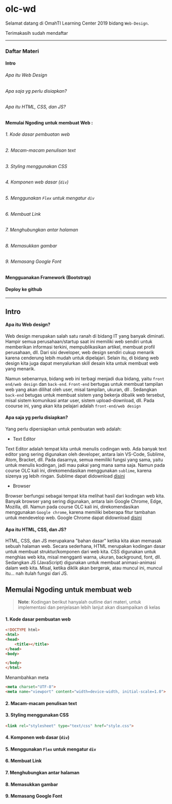 # olc-wd


Selamat datang di OmahTI Learning Center 2019
bidang `Web-Design`.

Terimakasih sudah mendaftar

________________________________________________________________________



###  Daftar Materi
#### Intro
###### Apa itu Web Design
###### Apa saja yg perlu disiapkan?
###### Apa itu HTML, CSS, dan JS?
#### Memulai Ngoding untuk membuat Web :
###### 1. Kode dasar pembuatan web
###### 2. Macam-macam penulisan text
###### 3. Styling menggunakan CSS
###### 4. Komponen web dasar (`div`) 
###### 5. Menggunakan `Flex` untuk mengatur `div`
###### 6. Membuat Link
###### 7. Menghubungkan antar halaman
###### 8. Memasukkan gambar
###### 9. Memasang Google Font
###### 
#### Mengguanakan Framework (Bootstrap)
#### Deploy ke github

_____________________________________________________
## Intro
#### Apa itu Web design?
Web design merupakan salah satu ranah di bidang IT yang banyak diminati. Hampir semua perusahaan/startup saat ini memiliki web sendiri untuk memberikan informasi terkini, mempublikasikan artikel, membuat profil perusahaan, dll. Dari sisi developer, web design sendiri cukup menarik karena cenderung lebih mudah untuk dipelajari. Selain itu, di bidang web design kita juga dapat menyalurkan skill desain kita untuk membuat web yang menarik.

Namun sebenarnya, bidang web ini terbagi menjadi dua bidang, yaitu `front end/web design` dan `back-end`. `Front-end` bertugas untuk membuat tampilan web yang akan dilihat oleh user, misal tampilan, ukuran, dll . Sedangkan `back-end` betugas untuk membuat sistem yang bekerja dibalik web tersebut, misal sistem komunikasi antar user, sistem upload-download, dll.  Pada coourse ini, yang akan kita pelajari adalah `front-end/web design`
#### Apa saja yg perlu disiapkan?
Yang perlu dipersiapkan untuk pembuatan web adalah:
* Text Editor

Text Editor adalah tempat kita untuk menulis codingan web. Ada banyak text editor yang sering digunakan oleh developer, antara lain VS-Code, Sublime, Atom, Bracket, dll. Pada dasarnya, semua memiliki fungsi yang sama, yaitu untuk menulis kodingan, jadi mau pakai yang mana sama saja. Namun pada course OLC kali ini, direkomendasikan menggunakan `sublime`, karena sizenya yg lebih ringan. Sublime dapat didownload [disini](https://www.sublimetext.com/)
* Browser

Browser berfungsi sebagai tempat kita melihat hasil dari kodingan web kita. Banyak browser yang sering digunakan, antara lain Google Chrome, Edge, Mozilla, dll. Namun pada course OLC kali ini, direkomendasikan menggunakan `Google chrome`, karena memiliki beberapa fitur tambahan untuk mendevelop web. Google Chrome dapat didownload [disini](https://www.google.co.id/chrome/)
	
#### Apa itu HTML, CSS, dan JS?
HTML, CSS, dan JS merupakana "bahan dasar" ketika kita akan memasak sebuah halaman web. Secara sederhana, HTML merupakan kodingan dasar untuk membuat struktur/komponen dari web kita. CSS digunakan untuk menghias web kita, misal mengganti warna, ukuran, background, font, dll. Sedangkan JS (JavaScript) digunakan untuk membuat animasi-animasi dalam web kita. Misal, ketika diklik akan bergerak, atau muncul ini, muncul itu... nah itulah fungsi dari JS. 




## Memulai Ngoding untuk membuat web
> **Note**: Kodingan berikut hanyalah outline dari materi, untuk implementasi dan penjelasan lebih lanjut akan disampaikan di kelas
#### 1. Kode dasar pembuatan web
```html
<!DOCTYPE html>
<html>
<head>
	<title></title>
</head>
<body>

</body>
</html>
```
Menambahkan meta
```html
<meta charset="UTF-8">
<meta name="viewport" content="width=device-width, initial-scale=1.0">

```
#### 2. Macam-macam penulisan text
#### 3. Styling menggunakan CSS
```html
<link rel="stylesheet" type="text/css" href="style.css">
```
#### 4. Komponen web dasar (`div`) 
#### 5. Menggunakan `Flex` untuk mengatur `div`
#### 6. Membuat Link
#### 7. Menghubungkan antar halaman
#### 8. Memasukkan gambar
#### 9. Memasang Google Font

